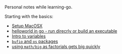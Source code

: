 
Personal notes while learning-go.

Starting with the basics:
* [Setup MacOSX](ex000_setup/README.md)
* [helloworld in go - run direcrly or build an executable](ex001_helloworld/README.md)
* [Intro to variables](ex002_intro_to_variables/README.md)
* [`bufio` and `os` packages ](ex003_console_input/README.md)
* [using `math/big` as factorials gets big quickly](ex004_go_math/README.md)



